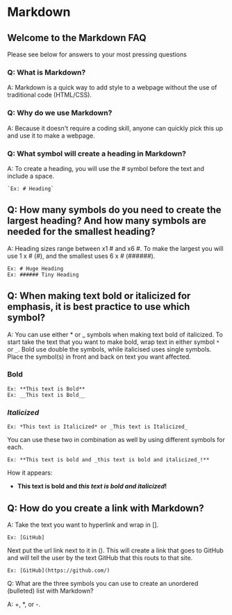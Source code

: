 # Markdown

## Welcome to the Markdown FAQ

Please see below for answers to your most pressing questions

### Q: What is Markdown?

A: Markdown is a quick way to add style to a webpage without the use of traditional code (HTML/CSS).

### Q: Why do we use Markdown?

A: Because it doesn't require a coding skill, anyone can quickly pick this up and use it to make a webpage.

### Q: What symbol will create a heading in Markdown?

A: To create a heading, you will use the # symbol before the text and include a space.

    `Ex: # Heading`

## Q: How many symbols do you need to create the largest heading? And how many symbols are needed for the smallest heading?

A: Heading sizes range between x1 # and x6 #. To make the largest you will use 1 x # (#), and the smallest uses 6 x # (######).

    Ex: # Huge Heading
    Ex: ###### Tiny Heading

## Q: When making text bold or italicized for emphasis, it is best practice to use which symbol?

A: You can use either * or _ symbols when making text bold of italicized. To start take the text that you want to make bold, wrap text in either symbol `*` or `_`. Bold use double the symbols, while italicised uses single symbols. Place the symbol(s) in front and back on text you want affected.

### **Bold**

    Ex: **This text is Bold**
    Ex: __This text is Bold__

### *Italicized*

    Ex: *This text is Italicized* or _This text is Italicized_
  
You can use these two in combination as well by using different symbols for each.

    Ex: **This text is bold and _this text is bold and italicized_!**

How it appears:

+ **This text is bold and *this text is bold and italicized*!**

## Q: How do you create a link with Markdown?

A: Take the text you want to hyperlink and wrap in [].

    Ex: [GitHub]

Next put the url link next to it in (). This will create a link that goes to GitHub and will tell the user by the text GitHub that this routs to that site.

    Ex: [GitHub](https://github.com/)

Q: What are the three symbols you can use to create an unordered (bulleted) list with Markdown?

A: +, *, or -.
